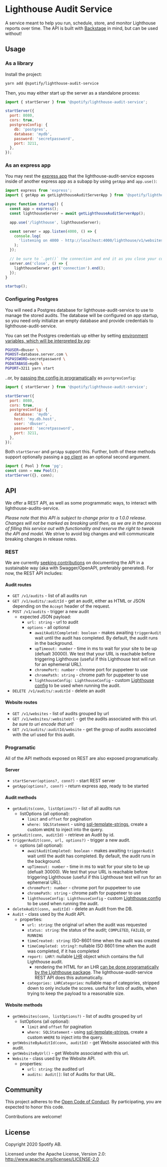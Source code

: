 # Lighthouse Audit Service

A service meant to help you run, schedule, store, and monitor Lighthouse reports over time. The API is built with [Backstage](https://backstage.io) in mind, but can be used without!

## Usage

### As a library

Install the project:

```sh
yarn add @spotify/lighthouse-audit-service
```

Then, you may either start up the server as a standalone process:

```js
import { startServer } from '@spotify/lighthouse-audit-service';

startServer({
  port: 8080,
  cors: true,
  postgresConfig: {
    db: 'postgres',
    database: 'mydb',
    password: 'secretpassword',
    port: 3211,
  },
});
```

### As an express app

You may nest the [express app](https://expressjs.com/) that the lighthouse-audit-service exposes inside of another express app as a subapp by using `getApp` and `app.use()`:

```js
import express from 'express';
import { getApp as getLighthouseAuditServerApp } from '@spotify/lighthouse-audit-server';

async function startup() {
  const app = express();
  const lighthouseServer = await getLighthouseAuditServerApp();

  app.use('/lighthouse', lighthouseServer);

  const server = app.listen(4000, () => {
    console.log(
      'listening on 4000 - http://localhost:4000/lighthouse/v1/websites',
    );
  });

  // be sure to `.get()` the connection and end it as you close your custom server.
  server.on('close', () => {
    lighthouseServer.get('connection').end();
  });
}

startup();
```

### Configuring Postgres

You will need a Postgres database for lighthouse-audit-service to use to manage the stored audits. The database will be configured on app startup, so you need only initialize an empty database and provide credentials to lighthouse-audit-service.

You can set the Postgres credentials up either by setting [environment variables, which will be interpreted by pg](https://node-postgres.com/features/connecting#Environment%20variables):

```sh
PGUSER=dbuser \
PGHOST=database.server.com \
PGPASSWORD=secretpassword \
PGDATABASE=mydb \
PGPORT=3211 yarn start
```

..or, by [passing the config in programatically](https://node-postgres.com/features/connecting#Programmatic) as `postgresConfig`:

```js
import { startServer } from '@spotify/lighthouse-audit-service';

startServer({
  port: 8080,
  cors: true,
  postgresConfig: {
    database: 'mydb',
    host: 'my.db.host',
    user: 'dbuser',
    password: 'secretpassword',
    port: 3211,
  },
});
```

Both `startServer` and `getApp` support this. Further, both of these methods support optionally passing a [pg client](https://node-postgres.com/) as an optional second argument.

```js
import { Pool } from 'pg';
const conn = new Pool();
startServer({}, conn);
```

## API

We offer a REST API, as well as some programmatic ways, to interact with lighthouse-audits-service.

_Please note that this API is subject to change prior to a 1.0.0 release. Changes will not be marked as breaking until then, as we are in the process of filling this service out with functionality and reserve the right to tweak the API and model._ We strive to avoid big changes and will communicate breaking changes in release notes.

### REST

We are currently [seeking contributions](https://github.com/spotify/lighthouse-audit-service/issues/23) on documenting the API in a sustainable way (aka with Swagger/OpenAPI, preferably generated). For now, the REST API includes:

#### Audit routes

- `GET /v1/audits` - list of all audits run
- `GET /v1/audits/:auditId` - get an audit, either as HTML or JSON depending on the `Accept` header of the request.
- `POST /v1/audits` - trigger a new audit
  - expected JSON payload:
    - `url: string` - url to audit
    - `options` - all optional
      - `awaitAuditCompleted: boolean` - makes awaiting `triggerAudit` wait until the audit has completed. By default, the audit runs in the background.
      - `upTimeout: number` - time in ms to wait for your site to be up (defualt 30000). We test that your URL is reachable before triggering Lighthouse (useful if this Lighthouse test will run for an ephemeral URL).
      - `chromePort: number` - chrome port for puppeteer to use
      - `chromePath: string` - chrome path for puppeteer to use
      - `lighthouseConfig: LighthouseConfig` - custom [Lighthouse config](https://github.com/GoogleChrome/lighthouse/blob/master/docs/configuration.md) to be used when running the audit.
- `DELETE /v1/audits/:auditId` - delete an audit

#### Website routes

- `GET /v1/websites` - list of audits grouped by url
- `GET /v1/websites/:websiteUrl` - get the audits associated with this url. _be sure to uri encode that url!_
- `GET /v1/audits/:auditId/website` - get the group of audits associated with the url used for this audit.

### Programatic

All of the API methods exposed on REST are also exposed programatically.

#### Server

- `startServer(options?, conn?)` - start REST server
- `getApp(options?, conn?)` - return express app, ready to be started

#### Audit methods

- `getAudits(conn, listOptions?)` - list of all audits run
  - listOptions (all optional):
    - `limit` and `offset` for pagination
    - `where: SQLStatement` - using [sql-template-strings](https://www.npmjs.com/package/sql-template-strings), create a custom `WHERE` to inject into the query.
- `getAudit(conn, auditId)` - retrieve an Audit by id.
- `triggerAudit(conn, url, options?)` - trigger a new audit.
  - options (all optional):
    - `awaitAuditCompleted: boolean` - makes awaiting `triggerAudit` wait until the audit has completed. By default, the audit runs in the background.
    - `upTimeout: number` - time in ms to wait for your site to be up (defualt 30000). We test that your URL is reachable before triggering Lighthouse (useful if this Lighthouse test will run for an ephemeral URL).
    - `chromePort: number` - chrome port for puppeteer to use
    - `chromePath: string` - chrome path for puppeteer to use
    - `lighthouseConfig: LighthouseConfig` - custom [Lighthouse config](https://github.com/GoogleChrome/lighthouse/blob/master/docs/configuration.md) to be used when running the audit.
- `deleteAudit(conn, auditId)` - delete an Audit from the DB.
- `Audit` - class used by the Audit API.
  - properties:
    - `url: string`: the original url when the audit was requested
    - `status: string`: the status of the audit; `COMPLETED`, `FAILED`, or `RUNNING`
    - `timeCreated: string`: ISO-8601 time when the audit was created
    - `timeCompleted: string?`: nullable ISO 8601 time when the audit was completed, if it has completed
    - `report: LHR?`: nullable [LHR](https://github.com/GoogleChrome/lighthouse/blob/master/docs/understanding-results.md#lighthouse-result-object-lhr) object which contains the full Lighthouse audit.
      - rendering the HTML for an LHR [can be done programatically by the Lighthouse package](). The lighthouse-audit-service REST API does this automatically.
    - `categories: LHRCategories`: nullable map of categories, stripped down to only include the scores. useful for lists of audits, when trying to keep the payload to a reasonable size.

#### Website methods

- `getWebsites(conn, listOptions?)` - list of audits grouped by url
  - listOptions (all optional):
    - `limit` and `offset` for pagination
    - `where: SQLStatement` - using [sql-template-strings](https://www.npmjs.com/package/sql-template-strings), create a custom `WHERE` to inject into the query.
- `getWebsiteByAuditId(conn, auditId)` - get Website associated with this audit.
- `getWebsiteByUrl()` - get Website associated with this url.
- `Website` - class used by the Website API.
  - properties:
    - `url: string`: the audited url
    - `audits: Audit[]`: list of Audits for that URL.

## Community

This project adheres to the [Open Code of Conduct][code-of-conduct]. By participating, you are expected to honor this code.

[code-of-conduct]: https://github.com/spotify/code-of-conduct/blob/master/code-of-conduct.md

Contributions are welcome!

## License

Copyright 2020 Spotify AB.

Licensed under the Apache License, Version 2.0: http://www.apache.org/licenses/LICENSE-2.0
